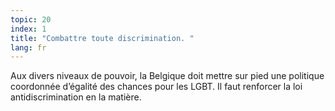 ```yaml
---
topic: 20
index: 1
title: "Combattre toute discrimination. "
lang: fr
---
```

Aux divers niveaux de pouvoir, la Belgique doit mettre sur pied une politique
coordonnée d’égalité des chances pour les LGBT. Il faut renforcer la loi
antidiscrimination en la matière.

